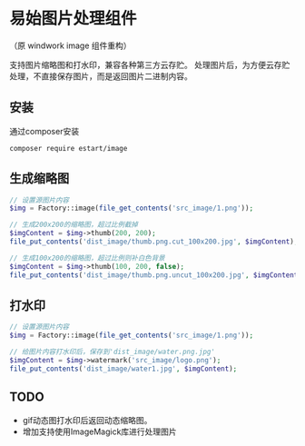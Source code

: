 易始图片处理组件
=============================

（原 windwork image 组件重构）

支持图片缩略图和打水印，兼容各种第三方云存贮。
处理图片后，为方便云存贮处理，不直接保存图片，而是返回图片二进制内容。


## 安装

通过composer安装

```
composer require estart/image
```

## 生成缩略图
```php
// 设置源图片内容
$img = Factory::image(file_get_contents('src_image/1.png'));

// 生成200x200的缩略图，超过比例截掉
$imgContent = $img->thumb(200, 200);
file_put_contents('dist_image/thumb.png.cut_100x200.jpg', $imgContent);

// 生成100x200的缩略图，超过比例则补白色背景
$imgContent = $img->thumb(100, 200, false);
file_put_contents('dist_image/thumb.png.uncut_100x200.jpg', $imgContent);
```

## 打水印

```php
// 设置源图片内容
$img = Factory::image(file_get_contents('src_image/1.png'));

// 给图片内容打水印后，保存到'dist_image/water.png.jpg'
$imgContent = $img->watermark('src_image/logo.png');
file_put_contents('dist_image/water1.jpg', $imgContent);

```

## TODO
- gif动态图打水印后返回动态缩略图。
- 增加支持使用ImageMagick库进行处理图片

